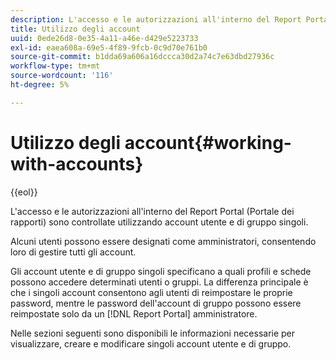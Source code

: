```yaml
---
description: L'accesso e le autorizzazioni all'interno del Report Portal (Portale dei rapporti) sono controllate utilizzando account utente e di gruppo singoli.
title: Utilizzo degli account
uuid: 0ede26d8-0e35-4a11-a46e-d429e5223733
exl-id: eaea608a-69e5-4f89-9fcb-0c9d70e761b0
source-git-commit: b1dda69a606a16dccca30d2a74c7e63dbd27936c
workflow-type: tm+mt
source-wordcount: '116'
ht-degree: 5%

---
```


# Utilizzo degli account{#working-with-accounts}

{{eol}}

L&#39;accesso e le autorizzazioni all&#39;interno del Report Portal (Portale dei rapporti) sono controllate utilizzando account utente e di gruppo singoli.

Alcuni utenti possono essere designati come amministratori, consentendo loro di gestire tutti gli account.

Gli account utente e di gruppo singoli specificano a quali profili e schede possono accedere determinati utenti o gruppi. La differenza principale è che i singoli account consentono agli utenti di reimpostare le proprie password, mentre le password dell&#39;account di gruppo possono essere reimpostate solo da un [!DNL Report Portal] amministratore.

Nelle sezioni seguenti sono disponibili le informazioni necessarie per visualizzare, creare e modificare singoli account utente e di gruppo.
